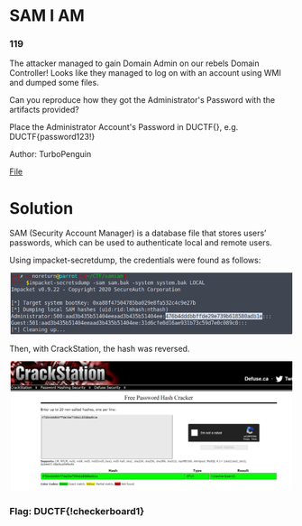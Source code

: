 # SAM I AM
### 119
The attacker managed to gain Domain Admin on our rebels Domain Controller! Looks like they managed to log on with an account using WMI and dumped some files.

Can you reproduce how they got the Administrator's Password with the artifacts provided?

Place the Administrator Account's Password in DUCTF{}, e.g. DUCTF{password123!}

Author: TurboPenguin

[File](../forensic/files/samiam.zip)

# Solution

SAM (Security Account Manager) is a database file that stores users’ passwords, which can be used to authenticate local and remote users. 

Using impacket-secretdump, the credentials were found as follows:

<p align="center">
  <img src="../Forensic/assets/oJVrTB8XR7.png" width="500" alt="Dork">
</p>

Then, with CrackStation, the hash was reversed.

<p align="center">
  <img src="../Forensic/assets/bzqF6y5NCe.png" width="500" alt="Dork">
</p>

### Flag: DUCTF{!checkerboard1}
